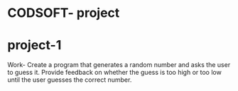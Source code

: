 # CODSOFT- project
# project-1

Work- Create a program that generates a random number and asks the
user to guess it. Provide feedback on whether the guess is too
high or too low until the user guesses the correct number.
